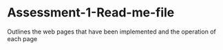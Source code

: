 # Assessment-1-Read-me-file
Outlines the web pages that have been implemented and the operation of each page
